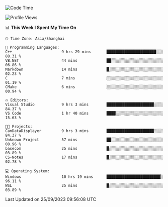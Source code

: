<!--START_SECTION:waka-->
![Code Time](http://img.shields.io/badge/Code%20Time-1%2C262%20hrs%204%20mins-blue)

![Profile Views](http://img.shields.io/badge/Profile%20Views-3-blue)

📊 **This Week I Spent My Time On** 

```text
🕑︎ Time Zone: Asia/Shanghai

💬 Programming Languages: 
C++                      9 hrs 29 mins       ██████████████████████░░░   88.31 % 
VB.NET                   44 mins             ██░░░░░░░░░░░░░░░░░░░░░░░   06.86 % 
Markdown                 14 mins             █░░░░░░░░░░░░░░░░░░░░░░░░   02.23 % 
C                        7 mins              ░░░░░░░░░░░░░░░░░░░░░░░░░   01.19 % 
CMake                    6 mins              ░░░░░░░░░░░░░░░░░░░░░░░░░   00.94 % 

🔥 Editors: 
Visual Studio            9 hrs 3 mins        █████████████████████░░░░   84.37 % 
VS Code                  1 hr 40 mins        ████░░░░░░░░░░░░░░░░░░░░░   15.63 % 

🐱‍💻 Projects: 
CanDataDisplayer         9 hrs 3 mins        █████████████████████░░░░   84.37 % 
Unknown Project          57 mins             ██░░░░░░░░░░░░░░░░░░░░░░░   08.96 % 
basecom                  25 mins             █░░░░░░░░░░░░░░░░░░░░░░░░   03.89 % 
CS-Notes                 17 mins             █░░░░░░░░░░░░░░░░░░░░░░░░   02.78 % 

💻 Operating System: 
Windows                  10 hrs 19 mins      ████████████████████████░   96.11 % 
WSL                      25 mins             █░░░░░░░░░░░░░░░░░░░░░░░░   03.89 % 
```


 Last Updated on 25/09/2023 09:56:08 UTC
<!--END_SECTION:waka-->